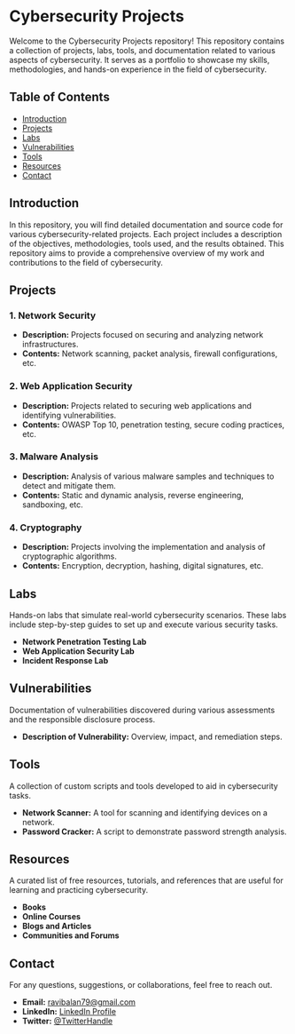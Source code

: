 # Cybersecurity Projects

Welcome to the Cybersecurity Projects repository! This repository contains a collection of projects, labs, tools, and documentation related to various aspects of cybersecurity. It serves as a portfolio to showcase my skills, methodologies, and hands-on experience in the field of cybersecurity.

## Table of Contents

- [Introduction](#introduction)
- [Projects](#projects)
- [Labs](#labs)
- [Vulnerabilities](#vulnerabilities)
- [Tools](#tools)
- [Resources](#resources)
- [Contact](#contact)

## Introduction

In this repository, you will find detailed documentation and source code for various cybersecurity-related projects. Each project includes a description of the objectives, methodologies, tools used, and the results obtained. This repository aims to provide a comprehensive overview of my work and contributions to the field of cybersecurity.

## Projects

### 1. Network Security
- **Description:** Projects focused on securing and analyzing network infrastructures.
- **Contents:** Network scanning, packet analysis, firewall configurations, etc.

### 2. Web Application Security
- **Description:** Projects related to securing web applications and identifying vulnerabilities.
- **Contents:** OWASP Top 10, penetration testing, secure coding practices, etc.

### 3. Malware Analysis
- **Description:** Analysis of various malware samples and techniques to detect and mitigate them.
- **Contents:** Static and dynamic analysis, reverse engineering, sandboxing, etc.

### 4. Cryptography
- **Description:** Projects involving the implementation and analysis of cryptographic algorithms.
- **Contents:** Encryption, decryption, hashing, digital signatures, etc.

## Labs

Hands-on labs that simulate real-world cybersecurity scenarios. These labs include step-by-step guides to set up and execute various security tasks.

- **Network Penetration Testing Lab**
- **Web Application Security Lab**
- **Incident Response Lab**

## Vulnerabilities

Documentation of vulnerabilities discovered during various assessments and the responsible disclosure process.

- **Description of Vulnerability:** Overview, impact, and remediation steps.

## Tools

A collection of custom scripts and tools developed to aid in cybersecurity tasks.

- **Network Scanner:** A tool for scanning and identifying devices on a network.
- **Password Cracker:** A script to demonstrate password strength analysis.

## Resources

A curated list of free resources, tutorials, and references that are useful for learning and practicing cybersecurity.

- **Books**
- **Online Courses**
- **Blogs and Articles**
- **Communities and Forums**

## Contact

For any questions, suggestions, or collaborations, feel free to reach out.

- **Email:** ravibalan79@gmail.com
- **LinkedIn:** [LinkedIn Profile](https://www.linkedin.com/in/Ravibalan-r)
- **Twitter:** [@TwitterHandle](https://twitter.com/)
